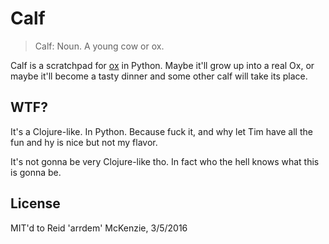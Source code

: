 # Calf

> Calf: Noun.
A young cow or ox.

Calf is a scratchpad for [ox](http://ox-lang.org) in Python.
Maybe it'll grow up into a real Ox, or maybe it'll become a tasty dinner and some other calf will take its place.

## WTF?

It's a Clojure-like.
In Python.
Because fuck it, and why let Tim have all the fun and hy is nice but not my flavor.

It's not gonna be very Clojure-like tho.
In fact who the hell knows what this is gonna be.

## License

MIT'd to Reid 'arrdem' McKenzie, 3/5/2016
